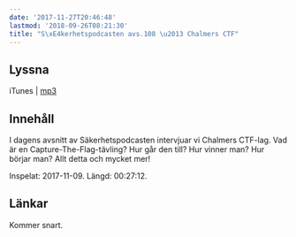 ```yaml
---
date: '2017-11-27T20:46:48'
lastmod: '2018-09-26T08:21:30'
title: "S\xE4kerhetspodcasten avs.108 \u2013 Chalmers CTF"
---
```

## Lyssna

iTunes \| [mp3](http://traffic.libsyn.com/sakerhetspodcasten/ChalmersCTF.mp3) 

## Innehåll

I dagens avsnitt av Säkerhetspodcasten intervjuar vi Chalmers CTF-lag. Vad är en
Capture-The-Flag-tävling? Hur går den till? Hur vinner man? Hur börjar man? Allt
detta och mycket mer!

Inspelat: 2017-11-09. Längd: 00:27:12.

## Länkar

Kommer snart.
